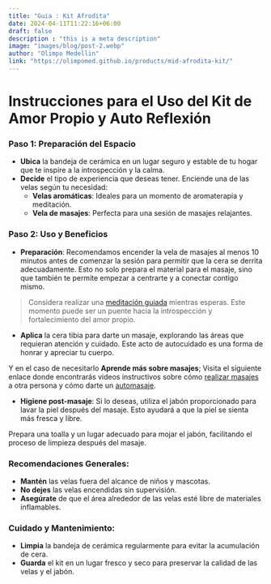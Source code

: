 ```yaml
---
title: "Guia : Kit Afrodita"
date: 2024-04-11T11:22:16+06:00
draft: false
description : "this is a meta description"
image: "images/blog/post-2.webp"
author: "Olimpo Medellin"
link: "https://olimpomed.github.io/products/mid-afrodita-kit/"
---
```


# Instrucciones para el Uso del Kit de Amor Propio y Auto Reflexión

### Paso 1: Preparación del Espacio
- **Ubica**  la bandeja de cerámica en un lugar seguro y estable de tu hogar que te inspire a la introspección y la calma.
- **Decide** el tipo de experiencia que deseas tener. Enciende una de las velas según tu necesidad:
  - **Velas aromáticas**: Ideales para un momento de aromaterapia y meditación.
  - **Vela de masajes**: Perfecta para una sesión de masajes relajantes.

### Paso 2: Uso y Beneficios
- **Preparación**: Recomendamos encender la vela de masajes al menos 10 minutos antes de comenzar la sesión para permitir que la cera se derrita adecuadamente. Esto no solo prepara el material para el masaje, sino que también te permite empezar a centrarte y a conectar contigo mismo.

> Considera realizar una [meditación guiada](https://www.youtube.com/watch?v=_aIjLbCd92U&t=8s) mientras esperas. Este momento puede ser un puente hacia la introspección y fortalecimiento del amor propio.

- **Aplica** la cera tibia para darte un masaje, explorando las áreas que requieran atención y cuidado. Este acto de autocuidado es una forma de honrar y apreciar tu cuerpo.

Y en el caso de necesitarlo **Aprende más sobre masajes**; Visita el siguiente enlace donde encontrarás videos instructivos sobre cómo [realizar masajes](https://www.youtube.com/watch?v=QRSf1nyrxls) a otra persona y cómo darte un [automasaje](https://www.youtube.com/watch?v=Z8PuwqxEn-8&t=228s).

- **Higiene post-masaje**: Si lo deseas, utiliza el jabón proporcionado para lavar la piel después del masaje. Esto ayudará a que la piel se sienta más fresca y libre.

Prepara una toalla y un lugar adecuado para mojar el jabón, facilitando el proceso de limpieza después del masaje.

### Recomendaciones Generales:
- **Mantén** las velas fuera del alcance de niños y mascotas.
- **No dejes** las velas encendidas sin supervisión.
- **Asegúrate** de que el área alrededor de las velas esté libre de materiales inflamables.

### Cuidado y Mantenimiento:
- **Limpia** la bandeja de cerámica regularmente para evitar la acumulación de cera.
- **Guarda** el kit en un lugar fresco y seco para preservar la calidad de las velas y el jabón.
